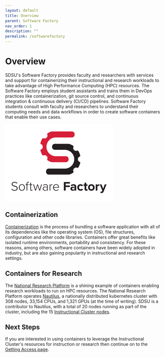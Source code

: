 ```yaml
---
layout: default
title: Overview
parent: Software Factory
nav_order: 1
description: ""
permalink: /softwarefactory
---
```


# Overview
SDSU's Software Factory provides faculty and researchers with services and support for containerizing their instructional and research workloads to take advantage of High Performance Computing (HPC) resources. The Software Factory employs student assistants and trains them in DevOps practices like containerization, git source control, and continuous integration & continuous delivery (CI/CD) pipelines. Software Factory students consult with faculty and researchers to understand their computing needs and data workflows in order to create software containers that enable their use cases.

![Software Factory](/images/softwarefactory/sf_logo_small.png)

## Containerization
[Containerization](https://en.wikipedia.org/wiki/Containerization_(computing)) is the process of bundling a software application with all of its dependencies like the operating system (OS), file structures, configuration and other code libraries. Containers offer great benefits like isolated runtime environments, portability and consistency. For these reasons, among others, software containers have been widely adopted in industry, but are also gaining popularity in instructional and research settings.

## Containers for Research
The [National Research Platform](https://nationalresearchplatform.org/) is a shining example of containers enabling research workloads to run on HPC resources. The National Research Platform operates [Nautilus](https://nationalresearchplatform.org/nautilus/), a nationally distributed kubernetes cluster with 308 nodes, 33,154 CPUs, and 1,321 GPUs (at the time of writing). SDSU is a contributor to Nautilus, with a total of 20 nodes running as part of the cluster, including the 15 [Instructional Cluster nodes](../instructionalcluster/architecture).

## Next Steps
If you are interested in using containers to leverage the Instructional Cluster's resources for instruction or research then continue on to the [Getting Access page](./gettingaccess).
